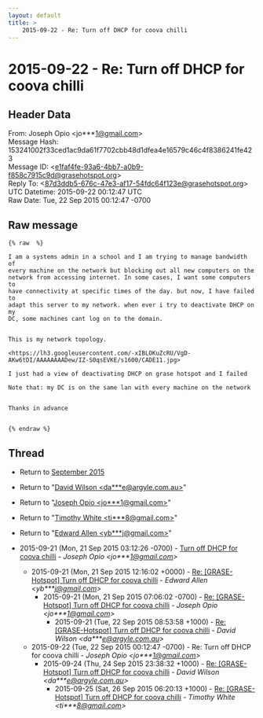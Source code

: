 ```yaml
---
layout: default
title: >
    2015-09-22 - Re: Turn off DHCP for coova chilli
---
```


# 2015-09-22 - Re: Turn off DHCP for coova chilli

## Header Data

From: Joseph Opio \<jo***1@gmail.com\><br>
Message Hash: 153241002f33ced1ac9da61f7702cbb48d1dfea4e16579c46c4f8386241fe423<br>
Message ID: \<e1faf4fe-93a6-4bb7-a0b9-f858c7915c9d@grasehotspot.org\><br>
Reply To: \<87d3ddb5-676c-47e3-af17-54fdc64f123e@grasehotspot.org\><br>
UTC Datetime: 2015-09-22 00:12:47 UTC<br>
Raw Date: Tue, 22 Sep 2015 00:12:47 -0700<br>

## Raw message

```
{% raw  %}

I am a systems admin in a school and I am trying to manage bandwidth of 
every machine on the network but blocking out all new computers on the 
network from accessing internet. In some cases, I want some computers to 
have connectivity at specific times of the day. but now, I have failed to 
adapt this server to my network. when ever i try to deactivate DHCP on my 
DC, some machines cant log on to the domain.


This is my network topology. 

<https://lh3.googleusercontent.com/-xIBLOKuZcRU/VgD-AKw6tDI/AAAAAAAADew/IZ-S0qsEVKE/s1600/CADE11.jpg>

I just had a view of deactivating DHCP on grase hotspot and I failed

Note that: my DC is on the same lan with every machine on the network


Thanks in advance


{% endraw %}
```

## Thread

+ Return to [September 2015](/archive/2015/09)

+ Return to "[David Wilson <da***e<span>@</span>argyle.com.au>](/authors/da___e_at_argyle_com_au)"
+ Return to "[Joseph Opio <jo***1<span>@</span>gmail.com>](/authors/jo___1_at_gmail_com)"
+ Return to "[Timothy White <ti***8<span>@</span>gmail.com>](/authors/ti___8_at_gmail_com)"
+ Return to "[Edward Allen <yb***j<span>@</span>gmail.com>](/authors/yb___j_at_gmail_com)"

+ 2015-09-21 (Mon, 21 Sep 2015 03:12:26 -0700) - [Turn off DHCP for coova chilli](/archive/2015/09/0fce5059c9c3755e8669a1d48d234a1873fbcc872a0a2e64368f7047363642f7) - _Joseph Opio \<jo***1@gmail.com\>_
  + 2015-09-21 (Mon, 21 Sep 2015 12:16:02 +0000) - [Re: [GRASE-Hotspot] Turn off DHCP for coova chilli](/archive/2015/09/c07b4ed63d9edc52a3c623a15ef2d3a888d1fe6f6a68459e09294c95ba835a32) - _Edward Allen \<yb***j@gmail.com\>_
    + 2015-09-21 (Mon, 21 Sep 2015 07:06:02 -0700) - [Re: [GRASE-Hotspot] Turn off DHCP for coova chilli](/archive/2015/09/e8294b484174736f6d403c8a928f570e55a01a46fe73351a6035b86926b1dd3b) - _Joseph Opio \<jo***1@gmail.com\>_
      + 2015-09-21 (Tue, 22 Sep 2015 08:53:58 +1000) - [Re: [GRASE-Hotspot] Turn off DHCP for coova chilli](/archive/2015/09/be633a37421bfde35c2e8c22db9a2174456b6301026877251f9399acbf31f1cc) - _David Wilson \<da***e@argyle.com.au\>_
  + 2015-09-22 (Tue, 22 Sep 2015 00:12:47 -0700) - Re: Turn off DHCP for coova chilli - _Joseph Opio \<jo***1@gmail.com\>_
    + 2015-09-24 (Thu, 24 Sep 2015 23:38:32 +1000) - [Re: [GRASE-Hotspot] Turn off DHCP for coova chilli](/archive/2015/09/a502d02f37428e8bd1b9463d5d53a5daac83669016e35ff3831c939e45384c3a) - _David Wilson \<da***e@argyle.com.au\>_
      + 2015-09-25 (Sat, 26 Sep 2015 06:20:13 +1000) - [Re: [GRASE-Hotspot] Turn off DHCP for coova chilli](/archive/2015/09/0690300de72d610f4047c701d4ccb20b4a982a30755e3820ba2259ca446a2eee) - _Timothy White \<ti***8@gmail.com\>_


